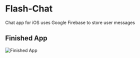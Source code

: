 # Flash-Chat
Chat app for iOS uses Google Firebase to store user messages


## Finished App
![Finished App](https://github.com/londonappbrewery/Images/blob/master/Flash%20Chat.gif)
